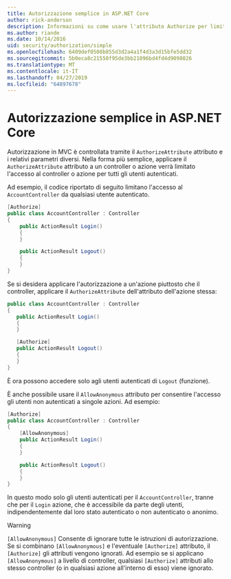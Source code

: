 ```yaml
---
title: Autorizzazione semplice in ASP.NET Core
author: rick-anderson
description: Informazioni su come usare l'attributo Authorize per limitare l'accesso alle azioni e controller ASP.NET Core.
ms.author: riande
ms.date: 10/14/2016
uid: security/authorization/simple
ms.openlocfilehash: 6409def0508b855d3d2a4a1f4d3a3d15bfe5dd32
ms.sourcegitcommit: 5b0eca8c21550f95de3bb21096bd4fd4d9098026
ms.translationtype: MT
ms.contentlocale: it-IT
ms.lasthandoff: 04/27/2019
ms.locfileid: "64897678"
---
```

# <a name="simple-authorization-in-aspnet-core"></a>Autorizzazione semplice in ASP.NET Core

<a name="security-authorization-simple"></a>

Autorizzazione in MVC è controllata tramite il `AuthorizeAttribute` attributo e i relativi parametri diversi. Nella forma più semplice, applicare il `AuthorizeAttribute` attributo a un controller o azione verrà limitato l'accesso al controller o azione per tutti gli utenti autenticati.

Ad esempio, il codice riportato di seguito limitano l'accesso al `AccountController` da qualsiasi utente autenticato.

```csharp
[Authorize]
public class AccountController : Controller
{
    public ActionResult Login()
    {
    }

    public ActionResult Logout()
    {
    }
}
```

Se si desidera applicare l'autorizzazione a un'azione piuttosto che il controller, applicare il `AuthorizeAttribute` dell'attributo dell'azione stessa:

```csharp
public class AccountController : Controller
{
   public ActionResult Login()
   {
   }

   [Authorize]
   public ActionResult Logout()
   {
   }
}
```

È ora possono accedere solo agli utenti autenticati di `Logout` (funzione).

È anche possibile usare il `AllowAnonymous` attributo per consentire l'accesso gli utenti non autenticati a singole azioni. Ad esempio:

```csharp
[Authorize]
public class AccountController : Controller
{
    [AllowAnonymous]
    public ActionResult Login()
    {
    }

    public ActionResult Logout()
    {
    }
}
```

In questo modo solo gli utenti autenticati per il `AccountController`, tranne che per il `Login` azione, che è accessibile da parte degli utenti, indipendentemente dal loro stato autenticato o non autenticato o anonimo.

> [!WARNING]
> `[AllowAnonymous]` Consente di ignorare tutte le istruzioni di autorizzazione. Se si combinano `[AllowAnonymous]` e l'eventuale `[Authorize]` attributo, il `[Authorize]` gli attributi vengono ignorati. Ad esempio se si applicano `[AllowAnonymous]` a livello di controller, qualsiasi `[Authorize]` attributi allo stesso controller (o in qualsiasi azione all'interno di esso) viene ignorato.
